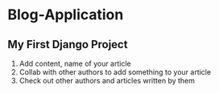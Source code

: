 # Blog-Application
<h2>My First Django Project</h2>
<ol>
  <li>Add content, name of your article</li>
  <li>Collab with other authors to add something to your article</li>
  <li>Check out other authors and articles written by them</li>
</ol>
